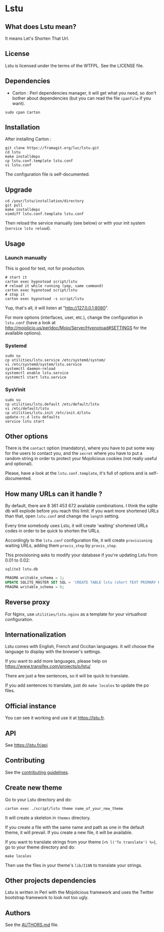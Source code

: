 # Lstu

## What does Lstu mean?

It means Let's Shorten That Url.

## License

Lstu is licensed under the terms of the WTFPL. See the LICENSE file.

## Dependencies

* Carton : Perl dependencies manager, it will get what you need, so don't bother about dependencies (but you can read the file `cpanfile` if you want).

```shell
sudo cpan Carton
```

## Installation

After installing Carton :

```shell
git clone https://framagit.org/luc/lstu.git
cd lstu
make installdeps
cp lstu.conf.template lstu.conf
vi lstu.conf
```

The configuration file is self-documented.

## Upgrade

```shell
cd /your/lstu/installation/directory
git pull
make installdeps
vimdiff lstu.conf.template lstu.conf
```

Then reload the service manually (see below) or with your init system (`service lstu reload`).

## Usage

### Launch manually

This is good for test, not for production.

```
# start it
carton exec hypnotoad script/lstu
# reload it while running (yep, same command)
carton exec hypnotoad script/lstu
# stop it
carton exec hypnotoad -s script/lstu
```

Yup, that's all, it will listen at "http://127.0.0.1:8080".

For more options (interfaces, user, etc.), change the configuration in `lstu.conf` (have a look at http://mojolicio.us/perldoc/Mojo/Server/Hypnotoad#SETTINGS for the available options).

### Systemd

```
sudo su
cp utilities/lstu.service /etc/systemd/system/
vi /etc/systemd/system/lstu.service
systemctl daemon-reload
systemctl enable lstu.service
systemctl start lstu.service
```

### SysVinit

```
sudo su
cp utilities/lstu.default /etc/default/lstu
vi /etc/default/lstu
cp utilities/lstu.init /etc/init.d/lstu
update-rc.d lstu defaults
service lstu start
```

## Other options

There is the `contact` option (mandatory), where you have to put some way for the users to contact you, and the `secret` where you have to put a random string in order to protect your Mojolicious cookies (not really useful and optional).

Please, have a look at the `lstu.conf.template`, it's full of options and is self-documented.

## How many URLs can it handle ?

By default, there are 8 361 453 672 available combinations. I think the sqlite db will explode before you reach this limit. If you want more shortened URLs than that, open `lstu.conf` and change the `length` setting.

Every time somebody uses Lstu, it will create 'waiting' shortened URLs codes in order to be quick to shorten the URLs.

Accordingly to the `lstu.conf` configuration file, it will create `provisioning` waiting URLs, adding them `provis_step` by `provis_step`.

This provisioning asks to modify your database if you're updating Lstu from 0.01 to 0.02:
```shell
sqlite3 lstu.db
```

```SQL
PRAGMA writable_schema = 1;
UPDATE SQLITE_MASTER SET SQL = 'CREATE TABLE lstu (short TEXT PRIMARY KEY, url TEXT, counter INTEGER, timestamp INTEGER)' WHERE NAME = 'lstu';
PRAGMA writable_schema = 0;
```

## Reverse proxy

For Nginx, use `utilities/lstu.nginx` as a template for your virtualhost configuration.

## Internationalization

Lstu comes with English, French and Occitan languages. It will choose the language to display with the browser's settings.

If you want to add more languages, please help on <https://www.transifex.com/projects/p/lstu/>

There are just a few sentences, so it will be quick to translate.

If you add sentences to translate, just do `make locales` to update the po files.

## Official instance

You can see it working and use it at https://lstu.fr.

## API

See https://lstu.fr/api

## Contributing

See the [contributing guidelines](CONTRIBUTING.md).

## Create new theme

Go to your Lstu directory and do:

```
carton exec ./script/lstu theme name_of_your_new_theme
```

It will create a skeleton in `themes` directory.

If you create a file with the same name and path as one in the default theme, it will prevail.
If you create a new file, it will be available.

If you want to translate strings from your theme (`<% l('To translate') %>`), go to your theme directory and do:

```
make locales
```

Then use the files in your theme's `lib/I18N` to translate your strings.

## Other projects dependencies

Lstu is written in Perl with the Mojolicious framework and uses the Twitter bootstrap framework to look not too ugly.

## Authors

See the [AUTHORS.md](AUTHORS.md) file.
